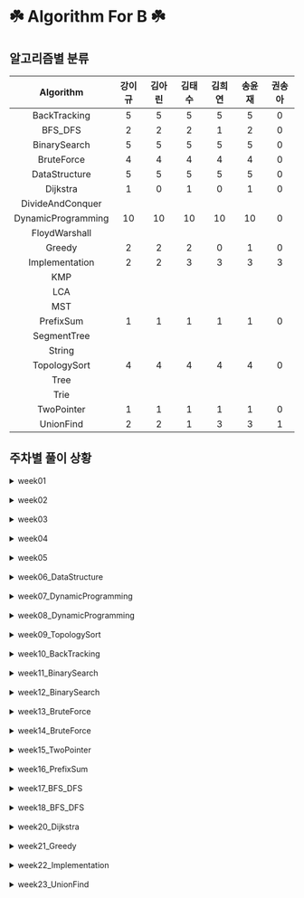 # ☘️ Algorithm For B ☘️
## 알고리즘별 분류 
| Algorithm | 강이규 | 김아린 | 김태수 | 김희연 | 송윤재 | 권송아 | 
 | :--: | :--: | :--: | :--: | :--: | :--: |:--: | 
 | BackTracking | 5 | 5 | 5 | 5 | 5 |  0 |
 | BFS_DFS | 2 | 2 | 2 | 1 | 2 |  0 |
 | BinarySearch | 5 | 5 | 5 | 5 | 5 |  0 |
 | BruteForce | 4 | 4 | 4 | 4 | 4 |  0 |
 | DataStructure | 5 | 5 | 5 | 5 | 5 |  0 |
 | Dijkstra | 1 |  0 |1 |  0 |1 |  0 |
 | DivideAndConquer | 
 | DynamicProgramming | 10 | 10 | 10 | 10 | 10 |  0 |
 | FloydWarshall | 
 | Greedy | 2 | 2 | 2 |  0 |1 |  0 |
 | Implementation | 2 | 2 | 3 | 3 | 3 | 3 | 
 | KMP | 
 | LCA | 
 | MST | 
 | PrefixSum | 1 | 1 | 1 | 1 | 1 |  0 |
 | SegmentTree | 
 | String | 
 | TopologySort | 4 | 4 | 4 | 4 | 4 |  0 |
 | Tree | 
 | Trie | 
 | TwoPointer | 1 | 1 | 1 | 1 | 1 |  0 |
 | UnionFind | 2 | 2 | 1 | 3 | 3 | 1 | 
## 주차별 풀이 상황 

<details>
<summary>
week01
</summary>
<div markdown="1">

 | 문제 | 강이규 | 김아린 | 김태수 | 김희연 | 송윤재 | 권송아 | 
 | :--: | :--: | :--: | :--: | :--: | :--: |:--: | 
 | 피자굽기 |  ✔️  |  ✔️  |  ✔️  |  ❌  |  ✔️  |  ❌  | 
 | 치즈 |  ✔️  |  ✔️  |  ✔️  |  ❌  |  ✔️  |  ❌  | 
 | 문제집 |  ✔️  |  ✔️  |  ✔️  |  ❌  |  ✔️  |  ❌  | 
 | 색상환 |  ✔️  |  ✔️  |  ✔️  |  ❌  |  ✔️  |  ❌  | 
</div></details>
<br>
<details>
<summary>
week02
</summary>
<div markdown="1">

 | 문제 | 강이규 | 김아린 | 김태수 | 김희연 | 송윤재 | 권송아 | 
 | :--: | :--: | :--: | :--: | :--: | :--: |:--: | 
 | 이중우선순위큐 |  ✔️  |  ✔️  |  ✔️  |  ❌  |  ✔️  |  ❌  | 
 | 비숍 |  ✔️  |  ✔️  |  ✔️  |  ❌  |  ✔️  |  ❌  | 
 | 크게만들기 |  ✔️  |  ✔️  |  ✔️  |  ❌  |  ✔️  |  ❌  | 
 | 이진검색트리 |  ✔️  |  ✔️  |  ✔️  |  ❌  |  ✔️  |  ❌  | 
</div></details>
<br>
<details>
<summary>
week03
</summary>
<div markdown="1">

 | 문제 | 강이규 | 김아린 | 김태수 | 김희연 | 송윤재 | 권송아 | 
 | :--: | :--: | :--: | :--: | :--: | :--: |:--: | 
 | 트리의순회 |  ✔️  |  ✔️  |  ✔️  |  ❌  |  ✔️  |  ❌  | 
 | 철로 |  ✔️  |  ✔️  |  ✔️  |  ❌  |  ✔️  |  ❌  | 
 | 같이눈사람만들래 |  ✔️  |  ✔️  |  ✔️  |  ❌  |  ✔️  |  ❌  | 
 | 세수의합 |  ✔️  |  ✔️  |  ✔️  |  ❌  |  ✔️  |  ❌  | 
</div></details>
<br>
<details>
<summary>
week04
</summary>
<div markdown="1">

 | 문제 | 강이규 | 김아린 | 김태수 | 김희연 | 송윤재 | 권송아 | 
 | :--: | :--: | :--: | :--: | :--: | :--: |:--: | 
 | 최대공약수하나빼기 |  ✔️  |  ✔️  |  ✔️  |  ❌  |  ✔️  |  ❌  | 
 | 색종이3 |  ✔️  |  ✔️  |  ✔️  |  ❌  |  ✔️  |  ❌  | 
 | 귀농 |  ✔️  |  ✔️  |  ✔️  |  ❌  |  ✔️  |  ❌  | 
 | 직사각형으로나누기 |  ✔️  |  ✔️  |  ✔️  |  ❌  |  ✔️  |  ❌  | 
</div></details>
<br>
<details>
<summary>
week05
</summary>
<div markdown="1">

 | 문제 | 강이규 | 김아린 | 김태수 | 김희연 | 송윤재 | 권송아 | 
 | :--: | :--: | :--: | :--: | :--: | :--: |:--: | 
 | 트리의지름 |  ✔️  |  ✔️  |  ✔️  |  ❌  |  ✔️  |  ❌  | 
 | 뉴스전하기 |  ✔️  |  ✔️  |  ✔️  |  ❌  |  ✔️  |  ❌  | 
 | ㄷㄷㄷㅈ |  ✔️  |  ✔️  |  ✔️  |  ❌  |  ✔️  |  ❌  | 
 | 트리와쿼리 |  ✔️  |  ✔️  |  ✔️  |  ❌  |  ✔️  |  ❌  | 
</div></details>
<br>
<details>
<summary>
week06_DataStructure
</summary>
<div markdown="1">

 | 문제 | 강이규 | 김아린 | 김태수 | 김희연 | 송윤재 | 권송아 | 
 | :--: | :--: | :--: | :--: | :--: | :--: |:--: | 
 | 오아시스재결합 |  ✔️  |  ✔️  |  ✔️  |  ✔️  |  ✔️  |  ❌  | 
 | 싸지방에간준하 |  ✔️  |  ✔️  |  ✔️  |  ✔️  |  ✔️  |  ❌  | 
 | 중앙값구하기 |  ✔️  |  ✔️  |  ✔️  |  ✔️  |  ✔️  |  ❌  | 
 | AC |  ✔️  |  ✔️  |  ✔️  |  ✔️  |  ✔️  |  ❌  | 
 | 문제추천시스템Version1 |  ✔️  |  ✔️  |  ✔️  |  ✔️  |  ✔️  |  ❌  | 
</div></details>
<br>
<details>
<summary>
week07_DynamicProgramming
</summary>
<div markdown="1">

 | 문제 | 강이규 | 김아린 | 김태수 | 김희연 | 송윤재 | 권송아 | 
 | :--: | :--: | :--: | :--: | :--: | :--: |:--: | 
 | 트리의독립집합 |  ✔️  |  ✔️  |  ✔️  |  ✔️  |  ✔️  |  ❌  | 
 | 가장긴증가하는부분수열2 |  ✔️  |  ✔️  |  ✔️  |  ✔️  |  ✔️  |  ❌  | 
 | Ezreal여눈부터가네ㅈㅈ |  ✔️  |  ✔️  |  ✔️  |  ✔️  |  ✔️  |  ❌  | 
 | RGB거리2 |  ✔️  |  ✔️  |  ✔️  |  ✔️  |  ✔️  |  ❌  | 
 | 양팔저울 |  ✔️  |  ✔️  |  ✔️  |  ✔️  |  ✔️  |  ❌  | 
</div></details>
<br>
<details>
<summary>
week08_DynamicProgramming
</summary>
<div markdown="1">

 | 문제 | 강이규 | 김아린 | 김태수 | 김희연 | 송윤재 | 권송아 | 
 | :--: | :--: | :--: | :--: | :--: | :--: |:--: | 
 | N포커 |  ✔️  |  ✔️  |  ✔️  |  ✔️  |  ✔️  |  ❌  | 
 | ACMCraft |  ✔️  |  ✔️  |  ✔️  |  ✔️  |  ✔️  |  ❌  | 
 | 함께블록쌓기 |  ✔️  |  ✔️  |  ✔️  |  ✔️  |  ✔️  |  ❌  | 
 | 암호코드 |  ✔️  |  ✔️  |  ✔️  |  ✔️  |  ✔️  |  ❌  | 
 | 햄최몇 |  ✔️  |  ✔️  |  ✔️  |  ✔️  |  ✔️  |  ❌  | 
</div></details>
<br>
<details>
<summary>
week09_TopologySort
</summary>
<div markdown="1">

 | 문제 | 강이규 | 김아린 | 김태수 | 김희연 | 송윤재 | 권송아 | 
 | :--: | :--: | :--: | :--: | :--: | :--: |:--: | 
 | 선수과목 |  ✔️  |  ✔️  |  ✔️  |  ✔️  |  ✔️  |  ❌  | 
 | 작업 |  ✔️  |  ✔️  |  ✔️  |  ✔️  |  ✔️  |  ❌  | 
 | 클레어와물약 |  ✔️  |  ✔️  |  ✔️  |  ✔️  |  ✔️  |  ❌  | 
 | 음악프로그램 |  ✔️  |  ✔️  |  ✔️  |  ✔️  |  ✔️  |  ❌  | 
</div></details>
<br>
<details>
<summary>
week10_BackTracking
</summary>
<div markdown="1">

 | 문제 | 강이규 | 김아린 | 김태수 | 김희연 | 송윤재 | 권송아 | 
 | :--: | :--: | :--: | :--: | :--: | :--: |:--: | 
 | 무기공학 |  ✔️  |  ✔️  |  ✔️  |  ✔️  |  ✔️  |  ❌  | 
 | 넴모넴모Easy |  ✔️  |  ✔️  |  ✔️  |  ✔️  |  ✔️  |  ❌  | 
 | 괄호추가하기2 |  ✔️  |  ✔️  |  ✔️  |  ✔️  |  ✔️  |  ❌  | 
 | 사다리조작 |  ✔️  |  ✔️  |  ✔️  |  ✔️  |  ✔️  |  ❌  | 
 | 2048easy |  ✔️  |  ✔️  |  ❌  |  ❌  |  ❌  |  ❌  | 
 | 2048Easy |  ❌  |  ❌  |  ✔️  |  ✔️  |  ✔️  |  ❌  | 
</div></details>
<br>
<details>
<summary>
week11_BinarySearch
</summary>
<div markdown="1">

 | 문제 | 강이규 | 김아린 | 김태수 | 김희연 | 송윤재 | 권송아 | 
 | :--: | :--: | :--: | :--: | :--: | :--: |:--: | 
 | 두배열의합 |  ✔️  |  ✔️  |  ✔️  |  ✔️  |  ✔️  |  ❌  | 
 | 공유기설치 |  ✔️  |  ✔️  |  ✔️  |  ✔️  |  ✔️  |  ❌  | 
 | 냅색문제 |  ✔️  |  ✔️  |  ✔️  |  ✔️  |  ✔️  |  ❌  | 
</div></details>
<br>
<details>
<summary>
week12_BinarySearch
</summary>
<div markdown="1">

 | 문제 | 강이규 | 김아린 | 김태수 | 김희연 | 송윤재 | 권송아 | 
 | :--: | :--: | :--: | :--: | :--: | :--: |:--: | 
 | 메탈 |  ✔️  |  ✔️  |  ✔️  |  ✔️  |  ✔️  |  ❌  | 
 | 세용액 |  ✔️  |  ✔️  |  ✔️  |  ✔️  |  ✔️  |  ❌  | 
</div></details>
<br>
<details>
<summary>
week13_BruteForce
</summary>
<div markdown="1">

 | 문제 | 강이규 | 김아린 | 김태수 | 김희연 | 송윤재 | 권송아 | 
 | :--: | :--: | :--: | :--: | :--: | :--: |:--: | 
 | 종이조각 |  ✔️  |  ✔️  |  ✔️  |  ✔️  |  ✔️  |  ❌  | 
 | 동전뒤집기 |  ✔️  |  ✔️  |  ✔️  |  ✔️  |  ✔️  |  ❌  | 
</div></details>
<br>
<details>
<summary>
week14_BruteForce
</summary>
<div markdown="1">

 | 문제 | 강이규 | 김아린 | 김태수 | 김희연 | 송윤재 | 권송아 | 
 | :--: | :--: | :--: | :--: | :--: | :--: |:--: | 
 | 괄호추가하기 |  ✔️  |  ✔️  |  ✔️  |  ✔️  |  ✔️  |  ❌  | 
 | 연산최대로 |  ✔️  |  ✔️  |  ✔️  |  ✔️  |  ✔️  |  ❌  | 
</div></details>
<br>
<details>
<summary>
week15_TwoPointer
</summary>
<div markdown="1">

 | 문제 | 강이규 | 김아린 | 김태수 | 김희연 | 송윤재 | 권송아 | 
 | :--: | :--: | :--: | :--: | :--: | :--: |:--: | 
 | 보석쇼핑 |  ✔️  |  ✔️  |  ✔️  |  ✔️  |  ✔️  |  ❌  | 
</div></details>
<br>
<details>
<summary>
week16_PrefixSum
</summary>
<div markdown="1">

 | 문제 | 강이규 | 김아린 | 김태수 | 김희연 | 송윤재 | 권송아 | 
 | :--: | :--: | :--: | :--: | :--: | :--: |:--: | 
 | 파괴되지않은건물 |  ✔️  |  ✔️  |  ✔️  |  ❌  |  ✔️  |  ❌  | 
 | 거리두기확인하기 |  ❌  |  ❌  |  ❌  |  ✔️  |  ❌  |  ❌  | 
</div></details>
<br>
<details>
<summary>
week17_BFS_DFS
</summary>
<div markdown="1">

 | 문제 | 강이규 | 김아린 | 김태수 | 김희연 | 송윤재 | 권송아 | 
 | :--: | :--: | :--: | :--: | :--: | :--: |:--: | 
 | 거리두기확인하기 |  ✔️  |  ✔️  |  ✔️  |  ❌  |  ✔️  |  ❌  | 
</div></details>
<br>
<details>
<summary>
week18_BFS_DFS
</summary>
<div markdown="1">

 | 문제 | 강이규 | 김아린 | 김태수 | 김희연 | 송윤재 | 권송아 | 
 | :--: | :--: | :--: | :--: | :--: | :--: |:--: | 
 | 도넛과막대그래프 |  ✔️  |  ✔️  |  ✔️  |  ✔️  |  ✔️  |  ❌  | 
</div></details>
<br>
<details>
<summary>
week20_Dijkstra
</summary>
<div markdown="1">

 | 문제 | 강이규 | 김아린 | 김태수 | 김희연 | 송윤재 | 권송아 | 
 | :--: | :--: | :--: | :--: | :--: | :--: |:--: | 
 | 택시합승요금 |  ✔️  |  ❌  |  ✔️  |  ❌  |  ✔️  |  ❌  | 
</div></details>
<br>
<details>
<summary>
week21_Greedy
</summary>
<div markdown="1">

 | 문제 | 강이규 | 김아린 | 김태수 | 김희연 | 송윤재 | 권송아 | 
 | :--: | :--: | :--: | :--: | :--: | :--: |:--: | 
 | 트리 |  ✔️  |  ✔️  |  ✔️  |  ❌  |  ✔️  |  ❌  | 
 | 보석도둑 |  ✔️  |  ✔️  |  ✔️  |  ❌  |  ❌  |  ❌  | 
</div></details>
<br>
<details>
<summary>
week22_Implementation
</summary>
<div markdown="1">

 | 문제 | 강이규 | 김아린 | 김태수 | 김희연 | 송윤재 | 권송아 | 
 | :--: | :--: | :--: | :--: | :--: | :--: |:--: | 
 | 숨바꼭질2 |  ✔️  |  ✔️  |  ✔️  |  ✔️  |  ✔️  |  ✔️  | 
 | 배열돌리기2 |  ✔️  |  ✔️  |  ✔️  |  ✔️  |  ✔️  |  ✔️  | 
 | 구슬탈출2 |  ❌  |  ❌  |  ✔️  |  ✔️  |  ✔️  |  ✔️  | 
</div></details>
<br>
<details>
<summary>
week23_UnionFind
</summary>
<div markdown="1">

 | 문제 | 강이규 | 김아린 | 김태수 | 김희연 | 송윤재 | 권송아 | 
 | :--: | :--: | :--: | :--: | :--: | :--: |:--: | 
 | 친구네트워크 |  ❌  |  ❌  |  ❌  |  ✔️  |  ✔️  |  ❌  | 
 | 친구비 |  ✔️  |  ✔️  |  ❌  |  ✔️  |  ✔️  |  ✔️  | 
 | 집합의표현 |  ✔️  |  ✔️  |  ❌  |  ✔️  |  ❌  |  ❌  | 
 | 트리 |  ❌  |  ❌  |  ✔️  |  ❌  |  ✔️  |  ❌  | 
</div></details>
<br>